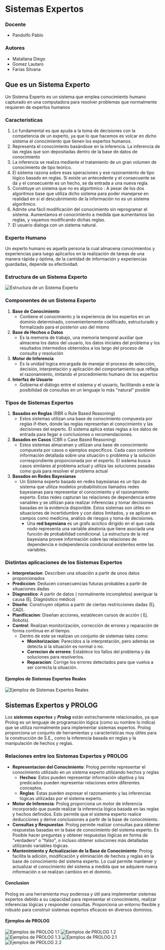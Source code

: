 # Sistemas Expertos
### Docente
- Pandolfo Pablo

### Autores
- Matallana Diego
- Gomez Lautaro
- Farias Silvana

## Que es un Sistema Experto
Un Sistema Experto es un sistema que emplea conocimiento humano capturado en una computadora para resolver problemas que normalmente requieren de expertos humanos
### Caracteristicas
1. Lo fundamental es que ayuda a la toma de decisiones con la competencia de un experto, ya que lo que hacemos es volcar en dicho sistema el conocimiento que tienen los expertos humanos.
2. Representa el conocimiento basándose en la inferencia. La inferencia de las reglas que son depositadas dentro de la base de datos de conocimiento
3.  La inferencia se realiza mediante el tratamiento de un gran volumen de conocimiento de tipo teórico.
4.  El sistema razona sobre esas operaciones y ese razonamiento de tipo lógico basado en reglas. Si existe un antecedente y el consecuente se da y el consecuente es un hecho, se da entrada a una nueva regla.
5. Constituye un sistema que no es algorítmico : A pesar de los dos algoritmos base que utiliza dicho sistema para poder manejarse en realidad en sí el descubrimiento de la información no es un sistema algorítmico.
6. Admite una fácil modificación del conocimiento sin reprogramar el sistema. Aumentamos el conocimiento a medida que aumentamos las reglas, y vayamos modificando dichas reglas.
7. El usuario dialoga con un sistema natural.

### Experto Humano
Un experto humano es aquella persona la cual almacena conocimientos y experiencias para luego aplicarlos en la realización de tareas de una manera rápida y óptima, de la cantidad de información y experiencias guardadas, depende su efectividad.

### Estructura de un Sistema Experto
![Estructura de un Sistema Experto](Imagenes/2.png)

### Componentes de un Sistema Experto
1. **Base de Conocimiento**
   - Contiene el conocimiento y la experiencia de los expertos en un dominio determinado, convenientemente codificado, estructurado y formalizado para el posterior uso del mismo
2. **Base de Hechos o Datos**
   - Es la memoria de trabajo, una memoria temporal auxiliar que almacena los datos del usuario, los datos iniciales del problema y los resultados intermedios obternidos a los largo del proceso de consulta y resolución
3. **Motor de Inferencia**
   - Es la unidad logica encargada de manejar el proceso de selección, decisión, interpretación y aplicación del comportamiento que refleja el razonamiento, imitando el procedimiento humano de los expertos
4. **Interfaz de Usuario**
   - Gobierna el diálogo entre el sistema y el usuario, facilitando a este la posibilidad de consultas en un lenguaje lo más "natural" posible

### Tipos de Sistemas Expertos
1. **Basados en Reglas** (RBR o Rule Based Reasoning)
   - Estos sistemas utilizan una base de conocimiento compuesta por reglas if-then, donde las reglas representan el conocimiento y las decisiones del experto. El sistema aplica estas reglas a los datos de entrada para llegar a conclusiones o recomendaciones.
2. **Basados en Casos** (CBR o Case Based Reasoning)
   - Estos sistemas almacenan y utilizan una base de conocimiento compuesta por casos o ejemplos específicos.
   Cada caso contiene información detallada sobre una situación o problema y la solución correspondiente proporcionada por el experto. El sistema busca casos similares al problema actual y utiliza las soluciones pasadas como guía para resolver el problema actual
3. **Basados en Redes Bayesianas**
   - Un Sistema experto basado en redes bayesianas es un tipo de sistema que utiliza modelos probabilísticos llamados redes bayesianas para representar el conocimiento y el razonamiento experto. 
   Estas redes capturan las relaciones de dependencia entre variables y se utilizan para realizar inferencias y tomar decisiones basadas en la evidencia disponible. Estos sistemas son útiles en situaciones de incertidumbre y con datos limitados, y se aplican en campos como medicina, análisis de riesgos y toma de decisiones.
     - Una **red bayesiana** es un grafo acíclico dirigido en el que cada nodo representa una variable aleatoria que tiene asociada una función de probabilidad condicional. La estructura de la red bayesiana provee información sobre las relaciones de dependencia e independencia condicional existentes entre las variables.  

### Distintas aplicaciones de los Sistemas Expertos
- **Interpretacion**: Describen una situación a partir de unos datos proporcionados
- **Prediccion**: Deducen consecuencias futuras probables a partir de situaciones dadas
- **Diagnostico**: A partir de datos ( normalmente incompletos) averiguar la causa (Ej. Diagnóstico médico)
- **Diseño**: Construyen objetos a partir de ciertas restricciones dadas (Ej. CAD).
- **Planificacion**: Diseñan acciones, establecen cursos de acción ( Ej. Robots).
- **Control**: Realizan monitorización, corrección de errores y reparación de forma continua en el tiempo.
  - Dentro de este se realizan un conjunto de sistemas tales como:
    - **Monitorizacion**: Parecidos a la interpretación, pero además se detecta si la situación es normal o no.
    - **Correcion de errores**: Establece los fallos del problema y da soluciones para resolverlos.
    - **Reparacion**: Corrige los errores detectados para que vuelva a ser correcta la situación.

#### Ejemplos de Sistemas Expertos Reales
![Ejemplos de Sistemas Expertos Reales](Imagenes/11.png)

## Sistemas Expertos y PROLOG
Los ***sistemas expertos*** y ***Prolog*** están estrechamente relacionados, ya que Prolog es un lenguaje de programación lógica (como su nombre lo indica) que se utiliza normalmente para implementar sistemas expertos.
Prolog proporciona un conjunto de herramientas y características muy útiles para la construcción de S.E., como la inferencia basada en reglas y la manipulación de hechos y reglas.

### Relaciones entre los Sistemas Expertos y PROLOG

- **Representacion del Conocimiento**: Prolog permite representar el conocimiento utilizado en un sistema experto utilizando hechos y reglas
  - **Hechos**:  Estos pueden representar información objetiva y los predicados pueden representar relaciones entre diferentes conceptos.
  - **Reglas**: Estas pueden expresar el razonamiento y las inferencias lógicas utilizadas por el sistema experto.
- **Motor de Inferencia**: Prolog proporciona un motor de inferencia incorporado que puede realizar la inferencia lógica basada en las reglas y hechos definidos. Esto permite que el sistema experto realice deducciones y derive conclusiones a partir de la base de conocimiento.
- **Consultas y Respuestas**: Prolog permite realizar consultas para obtener respuestas basadas en la base de conocimiento del sistema experto. Es Posible hacer preguntas y obtener respuestas lógicas en forma de "verdadero" o "falso", o incluso obtener soluciones más detalladas utilizando variables lógicas.
- **Mantenimiento y Actualizacion de la Base de Conocimiento**: Prolog facilita la adición, modificación y eliminación de hechos y reglas en la base de conocimiento del sistema experto. Lo cual permite mantener y actualizar el conocimiento del sistema a medida que se adquiere nueva información o se realizan cambios en el dominio.

#### Conclusion
Prolog es una herramienta muy poderosa y útil para implementar sistemas expertos debido a su capacidad para representar el conocimiento, realizar inferencias lógicas y responder consultas. Proporciona un entorno flexible y robusto para construir sistemas expertos eficaces en diversos dominios.

#### Ejemplos de PROLOG
![Ejemplos de PROLOG 1.1](Imagenes/18.png)
![Ejemplos de PROLOG 1.2](Imagenes/19.png)
![Ejemplos de PROLOG 1.3](Imagenes/20.png)
![Ejemplos de PROLOG 2.1](Imagenes/21.png)
![Ejemplos de PROLOG 2.2](Imagenes/22.png)
